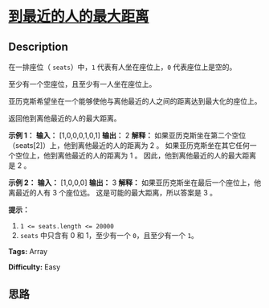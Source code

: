 # [到最近的人的最大距离][title]

## Description

在一排座位（ `seats`）中，`1` 代表有人坐在座位上，`0` 代表座位上是空的。

至少有一个空座位，且至少有一人坐在座位上。

亚历克斯希望坐在一个能够使他与离他最近的人之间的距离达到最大化的座位上。

返回他到离他最近的人的最大距离。

**示例 1：**
            **输入：** [1,0,0,0,1,0,1]    **输出：** 2    **解释：** 如果亚历克斯坐在第二个空位（seats[2]）上，他到离他最近的人的距离为 2 。    如果亚历克斯坐在其它任何一个空位上，他到离他最近的人的距离为 1 。    因此，他到离他最近的人的最大距离是 2 。     

**示例 2：**
            **输入：** [1,0,0,0]    **输出：** 3    **解释：**    如果亚历克斯坐在最后一个座位上，他离最近的人有 3 个座位远。    这是可能的最大距离，所以答案是 3 。    

**提示：**

  1. `1 <= seats.length <= 20000`
  2. `seats` 中只含有 0 和 1，至少有一个 `0`，且至少有一个 `1`。


**Tags:** Array

**Difficulty:** Easy

## 思路

[title]: https://leetcode-cn.com/problems/maximize-distance-to-closest-person
